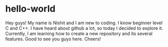 # hello-world
Hey guys! My name is Nishit and I am new to coding. I know beginner level C and C++.
I have heard about github a lot, so today I decided to explore it. Currently, I am learning how to create a new repository and its several features. Good to see you guys here. Cheers!
